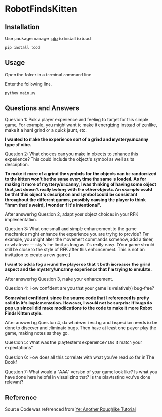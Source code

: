 # RobotFindsKitten

## Installation
Use package manager [pip](https://pip.pypa.io/en/stable/) to install to tcod

```bash
pip install tcod
```

## Usage
Open the folder in a terminal command line.

Enter the following line.

```bash
python main.py
```

## Questions and Answers

Question 1: Pick a player experience and feeling to target for this simple game. For example, you might want to make it energizing instead of zenlike, make it a hard grind or a quick jaunt, etc.

**I wanted to make the experience sort of a grind and mystery/uncanny type of vibe.**

Question 2: What choices can you make in objects to enhance this experience? This could include the object's symbol as well as its description.

**To make it more of a grind the symbols for the objects can be randomized to the kitten won't be the same every time the same is loaded. As for making it more of mystery/uncanny, I was thinking of having some object that just doesn't really belong with the other objects. An example could be that this object's description and symbol could be consistant throughout the different games, possibly causing the player to think "hmm that's weird, I wonder if it's intentional".**

After answering Question 2, adapt your object choices in your RFK implementation.

Question 3: What one small and simple enhancement to the game mechanics might enhance the experience you are trying to provide? For example, you might alter the movement commands somehow, add a timer, or whatever — sky's the limit as long as it's really easy. (Your game should still be close to the style of RFK after this enhancement. This is not an invitation to create a new game.)

**I want to add a fog around the player so that it both increases the grind aspect and the mystery/uncanny experience that I'm trying to emulate.**

After answering Question 3, make your enhancement.

Question 4: How confident are you that your game is (relatively) bug-free?

**Somewhat confident, since the source code that I referenced is pretty solid in it's implementation. However, I would not be surprise if bugs do pop up since I did make modfications to the code to make it more Robot Finds Kitten style.**

After answering Question 4, do whatever testing and inspection needs to be done to discover and eliminate bugs. Then have at least one player play the game, making notes as they go.

Question 5: What was the playtester's experience? Did it match your expectations?

Question 6: How does all this correlate with what you've read so far in The Book?

Question 7: What would a "AAA" version of your game look like? Is what you have done here helpful in visualizing that? Is the playtesting you've done relevant?

## Reference

Source Code was referenced from [Yet Another Roughlike Tutorial](http://rogueliketutorials.com/tutorials/tcod/v2/)